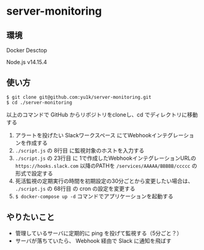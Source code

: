 # server-monitoring

## 環境

Docker Desctop

Node.js v14.15.4

## 使い方

```
$ git clone git@github.com:yu1k/server-monitoring.git
$ cd ./server-monitoring
```

以上のコマンドで GitHub からリポジトリをcloneし、cd でディレクトリに移動する

1. アラートを投げたい Slackワークスペース にてWebhookインテグレーションを作成する
2. `./script.js` の 8行目  に監視対象のホストを入力する
3. `./script.js` の 23行目 に 1で作成したWebhookインテグレーションURLの `https://hooks.slack.com` 以降のPATHを `/services/AAAAA/BBBBB/ccccc` の形式で設定する
4. 死活監視の定期実行の時間を初期設定の30分ごとから変更したい場合は、 `./script.js` の 68行目 の cron の設定を変更する
5. `$ docker-compose up -d` コマンドでアプリケーションを起動する

## やりたいこと

- 管理しているサーバに定期的に ping を投げて監視する（5分ごと？）
- サーバが落ちていたら、 Webhook 経由で Slack に通知を飛ばす
